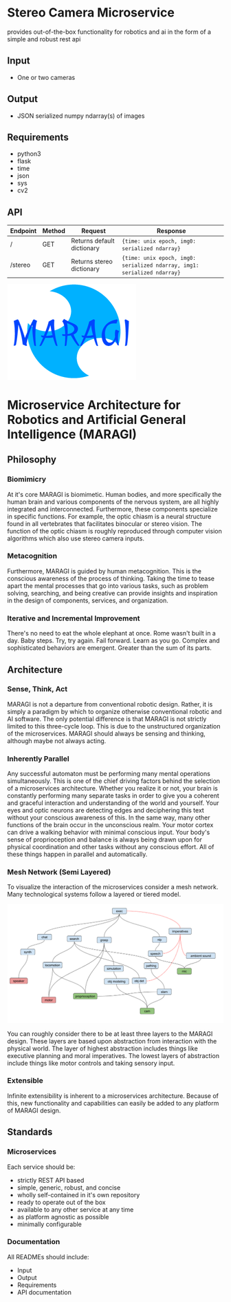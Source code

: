 # Stereo Camera Microservice

provides out-of-the-box functionality for robotics and ai in the form of a simple and robust rest api

## Input

* One or two cameras

## Output

* JSON serialized numpy ndarray(s) of images

## Requirements

* python3
* flask
* time
* json
* sys
* cv2

## API

Endpoint | Method | Request | Response
--- | --- | --- | ---
/ | GET | Returns default dictionary | `{time: unix epoch, img0: serialized ndarray}`
/stereo | GET | Returns stereo dictionary | `{time: unix epoch, img0: serialized ndarray, img1: serialized ndarray}`

[maragi]: https://github.com/benjaminharper2/cam_svc/blob/master/maragi.png "MARAGI Logo"
[design]: https://github.com/benjaminharper2/cam_svc/blob/master/maragi_design.png "Viable MARAGI organization"

![maragi]

# Microservice Architecture for Robotics and Artificial General Intelligence (MARAGI)

## Philosophy

### Biomimicry

At it's core MARAGI is biomimetic. Human bodies, and more specifically the human brain and various components of the nervous system, are all highly integrated and interconnected. Furthermore, these components specialize in specific functions. For example, the optic chiasm is a neural structure found in all vertebrates that facilitates binocular or stereo vision. The function of the optic chiasm is roughly reproduced through computer vision algorithms which also use stereo camera inputs. 

### Metacognition

Furthermore, MARAGI is guided by human metacognition. This is the conscious awareness of the process of thinking. Taking the time to tease apart the mental processes that go into various tasks, such as problem solving, searching, and being creative can provide insights and inspiration in the design of components, services, and organization. 

### Iterative and Incremental Improvement

There's no need to eat the whole elephant at once. Rome wasn't built in a day. Baby steps. Try, try again.  Fail forward. Learn as you go. Complex and sophisticated behaviors are emergent. Greater than the sum of its parts. 

## Architecture

### Sense, Think, Act

MARAGI is not a departure from conventional robotic design. Rather, it is simply a paradigm by which to organize otherwise conventional robotic and AI software. The only potential difference is that MARAGI is not strictly limited to this three-cycle loop. This is due to the unstructured organization of the microservices. MARAGI should always be sensing and thinking, although maybe not always acting. 

### Inherently Parallel

Any successful automaton must be performing many mental operations simultaneously. This is one of the chief driving factors behind the selection of a microservices architecture. Whether you realize it or not, your brain is constantly performing many separate tasks in order to give you a coherent and graceful interaction and understanding of the world and yourself. Your eyes and optic neurons are detecting edges and deciphering this text without your conscious awareness of this. In the same way, many other functions of the brain occur in the unconscious realm. Your motor cortex can drive a walking behavior with minimal conscious input. Your body's sense of proprioception and balance is always being drawn upon for physical coordination and other tasks without any conscious effort. All of these things happen in parallel and automatically. 

### Mesh Network (Semi Layered)

To visualize the interaction of the microservices consider a mesh network. Many technological systems follow a layered or tiered model. 

![design]

You can roughly consider there to be at least three layers to the MARAGI design. These layers are based upon abstraction from interaction with the physical world. The layer of highest abstraction includes things like executive planning and moral imperatives. The lowest layers of abstraction include things like motor controls and taking sensory input. 

### Extensible 

Infinite extensibility is inherent to a microservices architecture. Because of this, new functionality and capabilities can easily be added to any platform of MARAGI design. 

## Standards

### Microservices

Each service should be:

* strictly REST API based
* simple, generic, robust, and concise
* wholly self-contained in it's own repository
* ready to operate out of the box
* available to any other service at any time
* as platform agnostic as possible
* minimally configurable

### Documentation

All READMEs should include:

* Input
* Output
* Requirements
* API documentation
